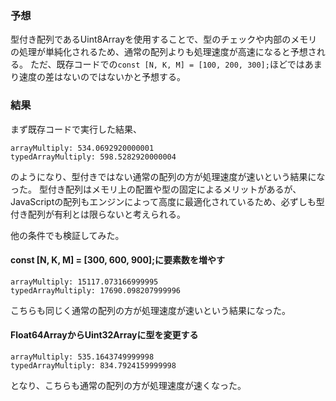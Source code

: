 ### 予想

型付き配列であるUint8Arrayを使用することで、型のチェックや内部のメモリの処理が単純化されるため、通常の配列よりも処理速度が高速になると予想される。
ただ、既存コードでの`const [N, K, M] = [100, 200, 300];`ほどではあまり速度の差はないのではないかと予想する。

### 結果

まず既存コードで実行した結果、

```
arrayMultiply: 534.0692920000001
typedArrayMultiply: 598.5282920000004
```

のようになり、型付きではない通常の配列の方が処理速度が速いという結果になった。
型付き配列はメモリ上の配置や型の固定によるメリットがあるが、JavaScriptの配列もエンジンによって高度に最適化されているため、必ずしも型付き配列が有利とは限らないと考えられる。

他の条件でも検証してみた。

#### const [N, K, M] = [300, 600, 900];に要素数を増やす

```
arrayMultiply: 15117.073166999995
typedArrayMultiply: 17690.098207999996
```

こちらも同じく通常の配列の方が処理速度が速いという結果になった。

#### Float64ArrayからUint32Arrayに型を変更する

```
arrayMultiply: 535.1643749999998
typedArrayMultiply: 834.7924159999998
```

となり、こちらも通常の配列の方が処理速度が速くなった。
